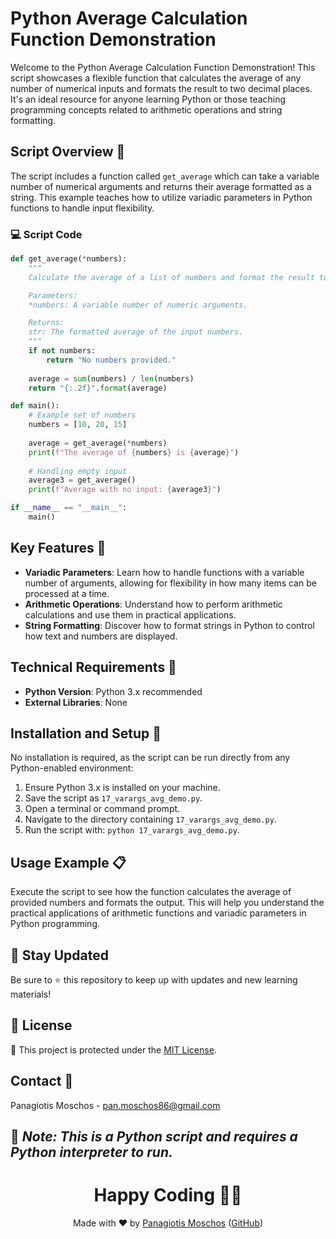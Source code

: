 # Python Average Calculation Function Demonstration

Welcome to the Python Average Calculation Function Demonstration! This script showcases a flexible function that calculates the average of any number of numerical inputs and formats the result to two decimal places. It's an ideal resource for anyone learning Python or those teaching programming concepts related to arithmetic operations and string formatting.

## Script Overview 📘

The script includes a function called `get_average` which can take a variable number of numerical arguments and returns their average formatted as a string. This example teaches how to utilize variadic parameters in Python functions to handle input flexibility.

### :computer: Script Code

```python
def get_average(*numbers):
    """
    Calculate the average of a list of numbers and format the result to 2 decimal places.

    Parameters:
    *numbers: A variable number of numeric arguments.

    Returns:
    str: The formatted average of the input numbers.
    """
    if not numbers:
        return "No numbers provided."
    
    average = sum(numbers) / len(numbers)
    return "{:.2f}".format(average)

def main():
    # Example set of numbers
    numbers = [10, 20, 15]
    
    average = get_average(*numbers)
    print(f"The average of {numbers} is {average}")
    
    # Handling empty input
    average3 = get_average()
    print(f"Average with no input: {average3}")

if __name__ == "__main__":
    main()
```

## Key Features 🌟
- **Variadic Parameters**: Learn how to handle functions with a variable number of arguments, allowing for flexibility in how many items can be processed at a time.
- **Arithmetic Operations**: Understand how to perform arithmetic calculations and use them in practical applications.
- **String Formatting**: Discover how to format strings in Python to control how text and numbers are displayed.

## Technical Requirements 🔧
- **Python Version**: Python 3.x recommended
- **External Libraries**: None

## Installation and Setup 🚀
No installation is required, as the script can be run directly from any Python-enabled environment:
1. Ensure Python 3.x is installed on your machine.
2. Save the script as `17_varargs_avg_demo.py`.
3. Open a terminal or command prompt.
4. Navigate to the directory containing `17_varargs_avg_demo.py`.
5. Run the script with: `python 17_varargs_avg_demo.py`.

## Usage Example 📋
Execute the script to see how the function calculates the average of provided numbers and formats the output. This will help you understand the practical applications of arithmetic functions and variadic parameters in Python programming.

## 📢 Stay Updated
Be sure to ⭐ this repository to keep up with updates and new learning materials!

## 📄 License
🔐 This project is protected under the [MIT License](https://mit-license.org/).

## Contact 📧
Panagiotis Moschos - pan.moschos86@gmail.com

🔗 *Note: This is a Python script and requires a Python interpreter to run.*
---
<h1 align="center">Happy Coding 👨‍💻</h1>

<p align="center">
  Made with ❤️ by <a href="https://www.linkedin.com/in/panagiotis-moschos">Panagiotis Moschos</a> (<a href="https://github.com/pmoschos">GitHub</a>)
</p>